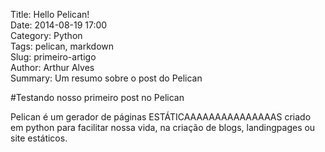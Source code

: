 Title: Hello Pelican!  
Date: 2014-08-19 17:00  
Category: Python  
Tags: pelican, markdown  
Slug: primeiro-artigo  
Author: Arthur Alves  
Summary: Um resumo sobre o post do Pelican

#Testando nosso primeiro post no Pelican

Pelican é um gerador de páginas ESTÁTICAAAAAAAAAAAAAAAS criado em python para facilitar nossa vida, na 
criação de blogs, landingpages ou site estáticos.
